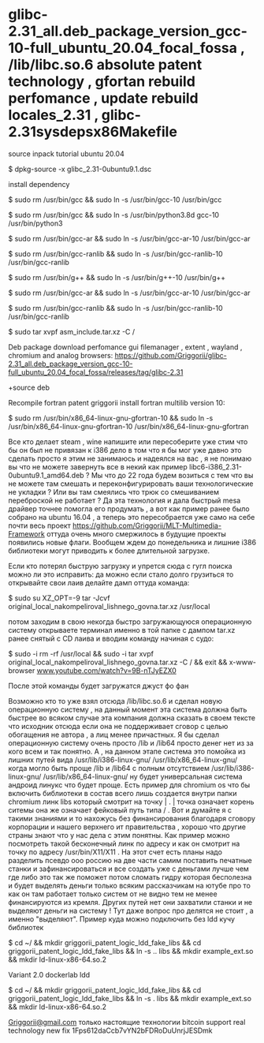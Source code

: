 # glibc-2.31_all.deb_package_version_gcc-10-full_ubuntu_20.04_focal_fossa , /lib/libc.so.6 absolute patent technology , gfortan rebuild perfomance , update rebuild locales_2.31 , glibc-2.31sysdepsx86Makefile

source inpack tutorial ubuntu 20.04

$ dpkg-source -x glibc_2.31-0ubuntu9.1.dsc

install dependency

$ sudo rm /usr/bin/gcc && sudo ln -s /usr/bin/gcc-10 /usr/bin/gcc

$ sudo rm /usr/bin/gcc && sudo ln -s /usr/bin/python3.8d gcc-10 /usr/bin/python3

$ sudo rm /usr/bin/gcc-ar && sudo ln -s /usr/bin/gcc-ar-10 /usr/bin/gcc-ar

$ sudo rm /usr/bin/gcc-ranlib && sudo ln -s /usr/bin/gcc-ranlib-10 /usr/bin/gcc-ranlib

$ sudo rm /usr/bin/g++ && sudo ln -s /usr/bin/g++-10 /usr/bin/g++

$ sudo rm /usr/bin/gcc-ar && sudo ln -s /usr/bin/gcc-ar-10 /usr/bin/gcc-ar

$ sudo rm /usr/bin/gcc-ranlib && sudo ln -s /usr/bin/gcc-ranlib-10 /usr/bin/gcc-ranlib

$ sudo tar xvpf asm_include.tar.xz -C /

Deb package download perfomance gui filemanager , extent , wayland , chromium and analog browsers: https://github.com/Griggorii/glibc-2.31_all.deb_package_version_gcc-10-full_ubuntu_20.04_focal_fossa/releases/tag/glibc-2.31

+source deb

Recompile fortran patent griggorii install fortran multilib version 10:

$ sudo rm /usr/bin/x86_64-linux-gnu-gfortran-10 && sudo ln -s /usr/bin/x86_64-linux-gnu-gfortran-10 /usr/bin/x86_64-linux-gnu-gfortran

Все кто делает steam , wine напишите или пересоберите уже стим что бы он был не привязан к i386 дело в том что я бы мог уже давно это сделать просто я этим не занимаюсь и надеялся на вас , я не понимаю вы что не можете завернуть все в некий как пример libc6-i386_2.31-0ubuntu9.1_amd64.deb ? Мы что до 22 года будем возиться с тем что вы не можете там смешать и переконфигурировать ваши технологические не укладки ? Или вы там смеялись что трюк со смешиванием переброской не работает ? Да эта технология и дала быстрый mesa драйвер точнее помогла его продумать , а вот как пример ранее было собрано на ubuntu 16.04 , а теперь это пересобрается уже само на себе почти весь проект https://github.com/Griggorii/MLT-Multimedia-Framework оттуда очень много смержилось в будущие проекты появились новые флаги. Вообщем ждем до понедельника и лишние i386 библиотеки могут приводить к более длительной загрузке. 

Если кто потерял быструю загрузку и упрется сюда с гугл поиска можно ли это исправить: да можно если стало долго грузиться то открывайте свои лаив делайте дамп оттуда команда:

$ sudo su XZ_OPT=-9 tar -Jcvf original_local_nakompeliroval_lishnego_govna.tar.xz /usr/local 

потом заходим в свою некогда быстро загружающуюся операционную систему открываете терминал именно в той папке с дампом tar.xz ранее снятый с CD лаива и вводим команду начиная с судо:

$ sudo -i rm -rf /usr/local && sudo -i tar xvpf original_local_nakompeliroval_lishnego_govna.tar.xz -C / && exit && x-www-browser www.youtube.com/watch?v=9B-nTJyEZX0

После этой команды будет загружатся джуст фо фан

Возможно кто то уже взял отсюда /lib/libc.so.6 и сделал новую операционную систему , на данный момент эта система должна быть быстрее во всяком случае эта компания должна сказать в своем тексте что исходник отсюда если она не поддерживает сговор с целью обогащения не автора , а лиц менее причастных. Я бы сделал операционную систему очень просто /lib и /lib64 просто денег нет из за кого всем и так понятно. А , на данном этапе система это помойка из лишних путей вида /usr/lib/i386-linux-gnu/ /usr/lib/x86_64-linux-gnu/ когда могло быть проще /lib и /lib64 с полным отсутствием /usr/lib/i386-linux-gnu/ /usr/lib/x86_64-linux-gnu/ ну будет универсальная система андроид линукс что будет проще. Есть пример для chromium os что бы включить библиотеки в состав всего лишь создается внутри папки chromium линк libs который смотрит на точку | . | точка означает корень ситемы она же означает фейковый путь типа / . Вот и думайте я с такими знаниями и то нахожусь без финансирования благодаря сговору корпорации и нашего верхнего ит правительства , хорошо что другие страны знают что у нас дела с этим понятны. Как пример можно посмотреть такой бесконечный линк по адресу и как он смотрит на точку по адресу /usr/bin/X11/X11 . На этот счет есть планы надо разделить псевдо ооо россию на две части самим поставить печатные станки и зафинансироваться и все создать уже с деньгами лучше чем где либо это так же поможет потом сломать гидру которая бесполезна и будет выделять деньги только всяким рассказчикам на ютубе  про то как он там работает только систем от не видно тем не менее финансируются из кремля. Других путей нет они захватили станки и не выделяют деньги на систему ! Тут даже вопрос про делятся не стоит , а именно "выделяют". Пример куда можно подключить без ldd кучу библиотек

$ cd ~/ && mkdir griggorii_patent_logic_ldd_fake_libs && cd griggorii_patent_logic_ldd_fake_libs && ln -s .. libs && mkdir example_ext.so && mkdir ld-linux-x86-64.so.2

Variant 2.0 dockerlab ldd

$ cd ~/ && mkdir griggorii_patent_logic_ldd_fake_libs && cd griggorii_patent_logic_ldd_fake_libs && ln -s . libs && mkdir example_ext.so && mkdir ld-linux-x86-64.so.2

Griggorii@gmail.com только настоящие технологии bitcoin support real technology new fix 1Fps612daCcb7vYN2bFDRoDuUnrjJESDmk
